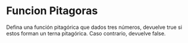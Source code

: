 # Funcion Pitagoras

Defina una función pitagórica que dados tres números, devuelve true si estos  forman un terna pitagórica. Caso contrario, devuelve false.